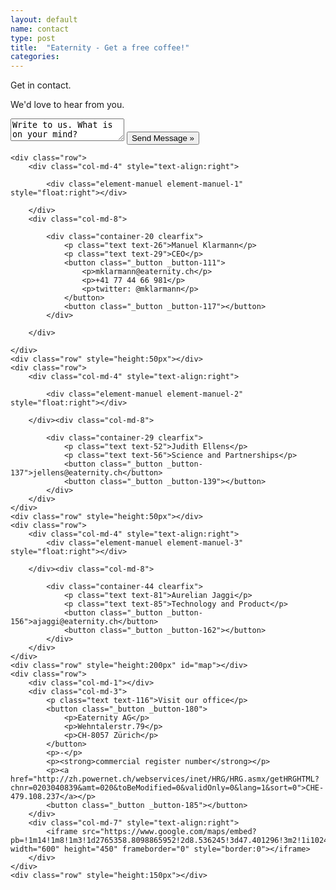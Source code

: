 ```yaml
---
layout: default
name: contact
type: post
title:  "Eaternity - Get a free coffee!"
categories: 
---
```


<div class="container-hero container-hero-4 clearfix">
	<div class="container-hero-content container-hero-content-4 clearfix">
		<p class="hero-title hero-title-3">Get in contact.</p>
		<p class="hero-subtitle hero-subtitle-2">We'd love to hear from you.</p>
		<textarea class="_textarea">Write to us. What is on your mind?</textarea>
		<button onClick="window.location='contact.html';" class="_button _button-86">Send Message »</button>
	</div>
</div>

<div class="container">
	
	<div class="row">
		<div class="col-md-4" style="text-align:right">
			
			<div class="element-manuel element-manuel-1" style="float:right"></div>

		</div>
		<div class="col-md-8">
			
			<div class="container-20 clearfix">
				<p class="text text-26">Manuel Klarmann</p>
				<p class="text text-29">CEO</p>
				<button class="_button _button-111">
					<p>mklarmann@eaternity.ch</p>
					<p>+41 77 44 66 981</p>
					<p>twitter: @mklarmann</p>
				</button>
				<button class="_button _button-117"></button>
			</div>
			
		</div>
		
	</div>
	<div class="row" style="height:50px"></div>
	<div class="row">
		<div class="col-md-4" style="text-align:right">
			
			<div class="element-manuel element-manuel-2" style="float:right"></div>

		</div><div class="col-md-8">

			<div class="container-29 clearfix">
				<p class="text text-52">Judith Ellens</p>
				<p class="text text-56">Science and Partnerships</p>
				<button class="_button _button-137">jellens@eaternity.ch</button>
				<button class="_button _button-139"></button>
			</div>
		</div>
	</div>
	<div class="row" style="height:50px"></div>
	<div class="row">
		<div class="col-md-4" style="text-align:right">
			<div class="element-manuel element-manuel-3" style="float:right"></div>

		</div><div class="col-md-8">
	
			<div class="container-44 clearfix">
				<p class="text text-81">Aurelian Jaggi</p>
				<p class="text text-85">Technology and Product</p>
				<button class="_button _button-156">ajaggi@eaternity.ch</button>
				<button class="_button _button-162"></button>
			</div>
		</div>
	</div>
	<div class="row" style="height:200px" id="map"></div>
	<div class="row">
		<div class="col-md-1"></div>
		<div class="col-md-3">
			<p class="text text-116">Visit our office</p>
			<button class="_button _button-180">
				<p>Eaternity AG</p>
				<p>Wehntalerstr.79</p>
				<p>CH-8057 Zürich</p>
			</button>
			<p>-</p>
			<p><strong>commercial register number</strong></p>
			<p><a href="http://zh.powernet.ch/webservices/inet/HRG/HRG.asmx/getHRGHTML?chnr=0203040839&amt=020&toBeModified=0&validOnly=0&lang=1&sort=0">CHE-479.108.237</a></p>
			<button class="_button _button-185"></button>
		</div>
		<div class="col-md-7" style="text-align:right">
			<iframe src="https://www.google.com/maps/embed?pb=!1m14!1m8!1m3!1d2765358.8098865952!2d8.536245!3d47.401296!3m2!1i1024!2i768!4f13.1!3m3!1m2!1s0x47900a6483731ded%3A0xbc08409e7ceefb41!2sWehntalerstrasse+79%2C+8057+Z%C3%BCrich%2C+Schweiz!5e0!3m2!1sde!2sch!4v1417021066901" width="600" height="450" frameborder="0" style="border:0"></iframe>
		</div>
	</div>
	<div class="row" style="height:150px"></div>
</div>
